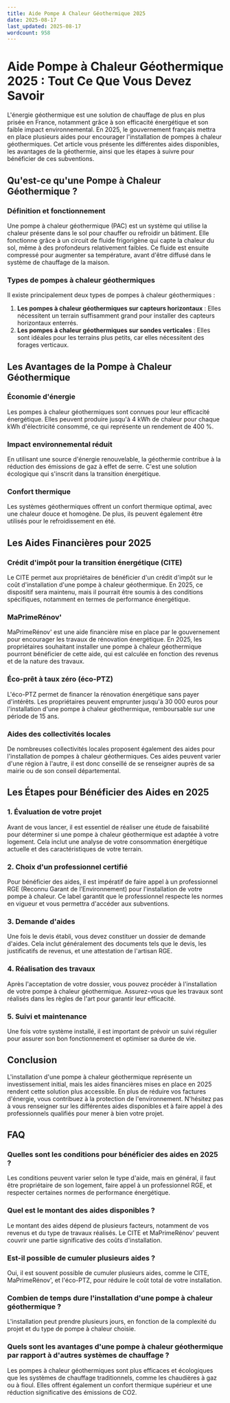 ```yaml
---
title: Aide Pompe A Chaleur Géothermique 2025
date: 2025-08-17
last_updated: 2025-08-17
wordcount: 958
---
```


# Aide Pompe à Chaleur Géothermique 2025 : Tout Ce Que Vous Devez Savoir

L'énergie géothermique est une solution de chauffage de plus en plus prisée en France, notamment grâce à son efficacité énergétique et son faible impact environnemental. En 2025, le gouvernement français mettra en place plusieurs aides pour encourager l'installation de pompes à chaleur géothermiques. Cet article vous présente les différentes aides disponibles, les avantages de la géothermie, ainsi que les étapes à suivre pour bénéficier de ces subventions.

## Qu'est-ce qu'une Pompe à Chaleur Géothermique ?

### Définition et fonctionnement

Une pompe à chaleur géothermique (PAC) est un système qui utilise la chaleur présente dans le sol pour chauffer ou refroidir un bâtiment. Elle fonctionne grâce à un circuit de fluide frigorigène qui capte la chaleur du sol, même à des profondeurs relativement faibles. Ce fluide est ensuite compressé pour augmenter sa température, avant d'être diffusé dans le système de chauffage de la maison.

### Types de pompes à chaleur géothermiques

Il existe principalement deux types de pompes à chaleur géothermiques :

1. **Les pompes à chaleur géothermiques sur capteurs horizontaux** : Elles nécessitent un terrain suffisamment grand pour installer des capteurs horizontaux enterrés.
2. **Les pompes à chaleur géothermiques sur sondes verticales** : Elles sont idéales pour les terrains plus petits, car elles nécessitent des forages verticaux.

## Les Avantages de la Pompe à Chaleur Géothermique

### Économie d'énergie

Les pompes à chaleur géothermiques sont connues pour leur efficacité énergétique. Elles peuvent produire jusqu'à 4 kWh de chaleur pour chaque kWh d'électricité consommé, ce qui représente un rendement de 400 %.

### Impact environnemental réduit

En utilisant une source d'énergie renouvelable, la géothermie contribue à la réduction des émissions de gaz à effet de serre. C'est une solution écologique qui s'inscrit dans la transition énergétique.

### Confort thermique

Les systèmes géothermiques offrent un confort thermique optimal, avec une chaleur douce et homogène. De plus, ils peuvent également être utilisés pour le refroidissement en été.

## Les Aides Financières pour 2025

### Crédit d'impôt pour la transition énergétique (CITE)

Le CITE permet aux propriétaires de bénéficier d'un crédit d'impôt sur le coût d'installation d'une pompe à chaleur géothermique. En 2025, ce dispositif sera maintenu, mais il pourrait être soumis à des conditions spécifiques, notamment en termes de performance énergétique.

### MaPrimeRénov'

MaPrimeRénov' est une aide financière mise en place par le gouvernement pour encourager les travaux de rénovation énergétique. En 2025, les propriétaires souhaitant installer une pompe à chaleur géothermique pourront bénéficier de cette aide, qui est calculée en fonction des revenus et de la nature des travaux.

### Éco-prêt à taux zéro (éco-PTZ)

L'éco-PTZ permet de financer la rénovation énergétique sans payer d'intérêts. Les propriétaires peuvent emprunter jusqu'à 30 000 euros pour l'installation d'une pompe à chaleur géothermique, remboursable sur une période de 15 ans.

### Aides des collectivités locales

De nombreuses collectivités locales proposent également des aides pour l'installation de pompes à chaleur géothermiques. Ces aides peuvent varier d'une région à l'autre, il est donc conseillé de se renseigner auprès de sa mairie ou de son conseil départemental.

## Les Étapes pour Bénéficier des Aides en 2025

### 1. Évaluation de votre projet

Avant de vous lancer, il est essentiel de réaliser une étude de faisabilité pour déterminer si une pompe à chaleur géothermique est adaptée à votre logement. Cela inclut une analyse de votre consommation énergétique actuelle et des caractéristiques de votre terrain.

### 2. Choix d'un professionnel certifié

Pour bénéficier des aides, il est impératif de faire appel à un professionnel RGE (Reconnu Garant de l’Environnement) pour l'installation de votre pompe à chaleur. Ce label garantit que le professionnel respecte les normes en vigueur et vous permettra d'accéder aux subventions.

### 3. Demande d'aides

Une fois le devis établi, vous devez constituer un dossier de demande d'aides. Cela inclut généralement des documents tels que le devis, les justificatifs de revenus, et une attestation de l'artisan RGE.

### 4. Réalisation des travaux

Après l'acceptation de votre dossier, vous pouvez procéder à l'installation de votre pompe à chaleur géothermique. Assurez-vous que les travaux sont réalisés dans les règles de l'art pour garantir leur efficacité.

### 5. Suivi et maintenance

Une fois votre système installé, il est important de prévoir un suivi régulier pour assurer son bon fonctionnement et optimiser sa durée de vie.

## Conclusion

L'installation d'une pompe à chaleur géothermique représente un investissement initial, mais les aides financières mises en place en 2025 rendent cette solution plus accessible. En plus de réduire vos factures d'énergie, vous contribuez à la protection de l'environnement. N'hésitez pas à vous renseigner sur les différentes aides disponibles et à faire appel à des professionnels qualifiés pour mener à bien votre projet.

## FAQ

### Quelles sont les conditions pour bénéficier des aides en 2025 ?

Les conditions peuvent varier selon le type d'aide, mais en général, il faut être propriétaire de son logement, faire appel à un professionnel RGE, et respecter certaines normes de performance énergétique.

### Quel est le montant des aides disponibles ?

Le montant des aides dépend de plusieurs facteurs, notamment de vos revenus et du type de travaux réalisés. Le CITE et MaPrimeRénov' peuvent couvrir une partie significative des coûts d'installation.

### Est-il possible de cumuler plusieurs aides ?

Oui, il est souvent possible de cumuler plusieurs aides, comme le CITE, MaPrimeRénov', et l'éco-PTZ, pour réduire le coût total de votre installation.

### Combien de temps dure l'installation d'une pompe à chaleur géothermique ?

L'installation peut prendre plusieurs jours, en fonction de la complexité du projet et du type de pompe à chaleur choisie.

### Quels sont les avantages d'une pompe à chaleur géothermique par rapport à d'autres systèmes de chauffage ?

Les pompes à chaleur géothermiques sont plus efficaces et écologiques que les systèmes de chauffage traditionnels, comme les chaudières à gaz ou à fioul. Elles offrent également un confort thermique supérieur et une réduction significative des émissions de CO2.